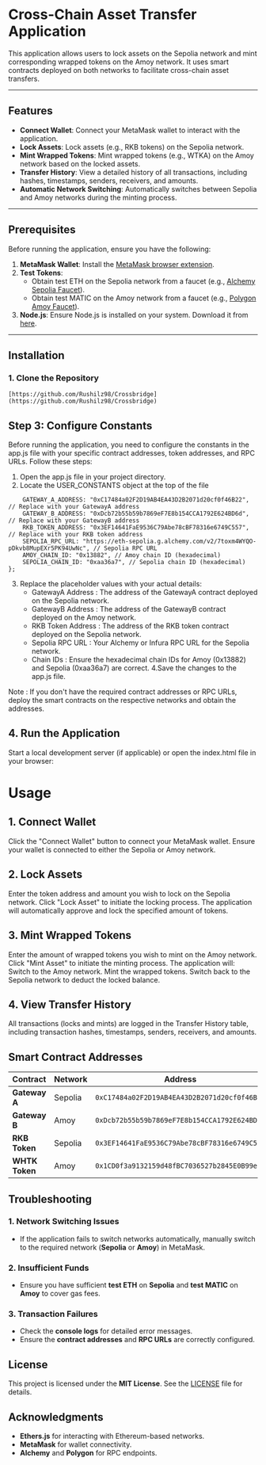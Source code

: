 # **Cross-Chain Asset Transfer Application**

This application allows users to lock assets on the Sepolia network and mint corresponding wrapped tokens on the Amoy network. It uses smart contracts deployed on both networks to facilitate cross-chain asset transfers.

---

## **Features**
- **Connect Wallet**: Connect your MetaMask wallet to interact with the application.
- **Lock Assets**: Lock assets (e.g., RKB tokens) on the Sepolia network.
- **Mint Wrapped Tokens**: Mint wrapped tokens (e.g., WTKA) on the Amoy network based on the locked assets.
- **Transfer History**: View a detailed history of all transactions, including hashes, timestamps, senders, receivers, and amounts.
- **Automatic Network Switching**: Automatically switches between Sepolia and Amoy networks during the minting process.

---

## **Prerequisites**
Before running the application, ensure you have the following:
1. **MetaMask Wallet**: Install the [MetaMask browser extension](https://metamask.io/).
2. **Test Tokens**:
   - Obtain test ETH on the Sepolia network from a faucet (e.g., [Alchemy Sepolia Faucet](https://sepoliafaucet.com/)).
   - Obtain test MATIC on the Amoy network from a faucet (e.g., [Polygon Amoy Faucet](https://faucet.polygon.technology/)).
3. **Node.js**: Ensure Node.js is installed on your system. Download it from [here](https://nodejs.org/).

---

## **Installation**

### 1. Clone the Repository
```[https://github.com/Rushilz98/Crossbridge](https://github.com/Rushilz98/Crossbridge)```


## Step 3: Configure Constants
Before running the application, you need to configure the constants in the app.js file with your specific contract addresses, token addresses, and RPC URLs. Follow these steps:

1. Open the app.js file in your project directory.
2. Locate the USER_CONSTANTS object at the top of the file

```const USER_CONSTANTS = {
    GATEWAY_A_ADDRESS: "0xC17484a02F2D19AB4EA43D2B2071d20cf0f46B22", // Replace with your GatewayA address
    GATEWAY_B_ADDRESS: "0xDcb72b55b59b7869eF7E8b154CCA1792E624BD6d", // Replace with your GatewayB address
    RKB_TOKEN_ADDRESS: "0x3EF14641FaE9536C79Abe78cBF78316e6749C557", // Replace with your RKB token address
    SEPOLIA_RPC_URL: "https://eth-sepolia.g.alchemy.com/v2/7toxm4WYQO-pDkvb8MupEXr5PK94UwNc", // Sepolia RPC URL
    AMOY_CHAIN_ID: "0x13882", // Amoy chain ID (hexadecimal)
    SEPOLIA_CHAIN_ID: "0xaa36a7", // Sepolia chain ID (hexadecimal)
};
```
3. Replace the placeholder values with your actual details:
   - GatewayA Address : The address of the GatewayA contract deployed on the Sepolia network.
   - GatewayB Address : The address of the GatewayB contract deployed on the Amoy network.
   - RKB Token Address : The address of the RKB token contract deployed on the Sepolia network.
   - Sepolia RPC URL : Your Alchemy or Infura RPC URL for the Sepolia network.
   - Chain IDs : Ensure the hexadecimal chain IDs for Amoy (0x13882) and Sepolia (0xaa36a7) are correct.
4.Save the changes to the app.js file.

Note : If you don't have the required contract addresses or RPC URLs, deploy the smart contracts on the respective networks and obtain the addresses. 

## 4. Run the Application
Start a local development server (if applicable) or open the index.html file in your browser:


# Usage
   ## 1. Connect Wallet
   Click the "Connect Wallet" button to connect your MetaMask wallet.
   Ensure your wallet is connected to either the Sepolia or Amoy network.
  ## 2. Lock Assets
   Enter the token address and amount you wish to lock on the Sepolia network.
   Click "Lock Asset" to initiate the locking process.
   The application will automatically approve and lock the specified amount of tokens.
   ## 3. Mint Wrapped Tokens
   Enter the amount of wrapped tokens you wish to mint on the Amoy network.
   Click "Mint Asset" to initiate the minting process.
   The application will:
   Switch to the Amoy network.
   Mint the wrapped tokens.
   Switch back to the Sepolia network to deduct the locked balance.
   ## 4. View Transfer History
   All transactions (locks and mints) are logged in the Transfer History table, including transaction hashes, timestamps, senders, receivers, and amounts.


   ## Smart Contract Addresses

| Contract    | Network | Address |
|------------|---------|----------------------------------|
| **Gateway A** | Sepolia | `0xC17484a02F2D19AB4EA43D2B2071d20cf0f46B22` |
| **Gateway B** | Amoy    | `0xDcb72b55b59b7869eF7E8b154CCA1792E624BD6d` |
| **RKB Token** | Sepolia | `0x3EF14641FaE9536C79Abe78cBF78316e6749C557` |
| **WHTK Token** | Amoy | `0x1CD0f3a9132159d48fBC7036527b2845E0B99eC9` |

## Troubleshooting

### 1. Network Switching Issues  
- If the application fails to switch networks automatically, manually switch to the required network (**Sepolia** or **Amoy**) in MetaMask.  

### 2. Insufficient Funds  
- Ensure you have sufficient **test ETH** on **Sepolia** and **test MATIC** on **Amoy** to cover gas fees.  

### 3. Transaction Failures  
- Check the **console logs** for detailed error messages.  
- Ensure the **contract addresses** and **RPC URLs** are correctly configured.

## License
This project is licensed under the **MIT License**. See the [LICENSE](LICENSE) file for details.

## Acknowledgments
- **Ethers.js** for interacting with Ethereum-based networks.  
- **MetaMask** for wallet connectivity.  
- **Alchemy** and **Polygon** for RPC endpoints.  

